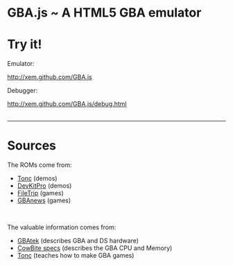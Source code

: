 GBA.js ~ A HTML5 GBA emulator
===============================

Try it!
=======

Emulator:

http://xem.github.com/GBA.js


Debugger:

http://xem.github.com/GBA.js/debug.html
<br>
<br>

***

Sources
=======

The ROMs come from:

* <a href="http://www.coranac.com/tonc/text/toc.htm">Tonc</a> (demos)
* <a href="http://devkitpro.org/">DevKitPro</a> (demos)
* <a href="http://filetrip.net/">FileTrip</a> (games)
* <a href="http://gbaemu.dcemu.co.uk/">GBAnews</a> (games)

<br>

The valuable information comes from:

* <a href="http://nocash.emubase.de/gbatek.htm">GBAtek</a> (describes GBA and DS hardware)
* <a href="http://www.cs.rit.edu/~tjh8300/CowBite/CowBiteSpecFrame.htm">CowBite specs</a> (describes the GBA CPU and Memory)
* <a href="http://www.coranac.com/tonc/text/toc.htm">Tonc</a> (teaches how to make GBA games)